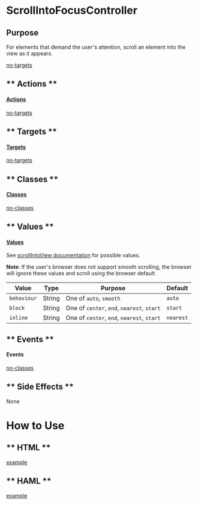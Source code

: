 # ScrollIntoFocusController

## Purpose

For elements that demand the user's attention, scroll an element into the view as it appears.

[no-targets](../_partials/ephemeral.md ':include')

<!-- tabs:start -->

## ** Actions **

#### [Actions](https://stimulus.hotwire.dev/reference/actions)

[no-targets](../_partials/no-actions.md ':include')

## ** Targets **

#### [Targets](https://stimulus.hotwire.dev/reference/targets)

[no-targets](../_partials/no-targets.md ':include')

## ** Classes **

#### [Classes](https://stimulus.hotwire.dev/reference/classes)

[no-classes](../_partials/no-classes.md ':include')

## ** Values **

#### [Values](https://stimulus.hotwire.dev/reference/values)

See [scrollIntoView documentation](https://developer.mozilla.org/en-US/docs/Web/API/Element/scrollIntoView) for possible values.

**Note**: If the user's browser does not support smooth scrolling, the browser will ignore these values and scroll using the browser default. 

| Value | Type | Purpose | Default |
| --- | --- | --- | --- |
| `behaviour` | String | One of `auto`, `smooth` | `auto` |
| `block` | String | One of `center`, `end`, `nearest`, `start` | `start` |
| `inline` | String | One of `center`, `end`, `nearest`, `start` | `nearest` |

## ** Events **

#### Events

[no-classes](../_partials/no-events.md ':include')

## ** Side Effects **

None

<!-- tabs:end -->

# How to Use

<!-- tabs:start -->

## ** HTML **

[example](../examples/scroll_into_focus_controller.html ':include :type=code')

## ** HAML **

[example](../examples/scroll_into_focus_controller.haml ':include :type=code')
<!-- tabs:end -->
